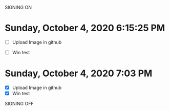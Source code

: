 SIGNING ON
# Sunday, October 4, 2020 6:15:25 PM
- [ ] Upload Image in github
- [ ] Win test


# Sunday, October 4, 2020 7:03 PM
- [x] Upload Image in github
- [x] Win test

SIGNING OFF